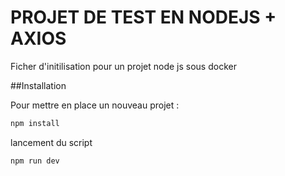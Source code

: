 # PROJET DE TEST EN NODEJS + AXIOS

Ficher d'initilisation pour un projet node js sous docker

##Installation

Pour mettre en place un nouveau projet :

```bash
npm install
```

lancement du script

```bash
npm run dev
```
